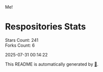 Me!

# Respositories Stats
Stars Count: 241  
Forks Count: 6

2025-07-31 00:14:22  

This README is automatically generated by [🐰](https://github.com/rnitta/rnitta).
